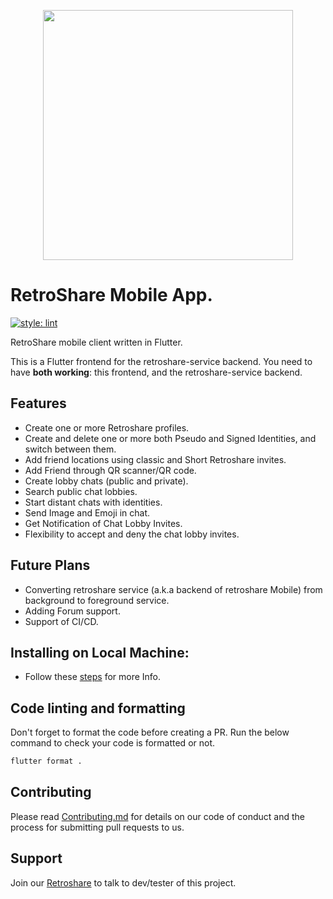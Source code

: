 <div align="center">
<p align="center"><img src="assets/rs-logo.png" width="400"></p> 
</div> 


# RetroShare Mobile App.

[![style: lint](https://img.shields.io/badge/style-lint-4BC0F5.svg)](https://pub.dev/packages/lint)

RetroShare mobile client written in Flutter.

This is a Flutter frontend for the retroshare-service backend. You need to have **both working**: this frontend, and the 
retroshare-service backend.

## Features

* Create one or more Retroshare profiles.
* Create and delete one or more  both Pseudo and Signed Identities, and switch between them.
* Add friend locations using classic and Short  Retroshare invites.
* Add Friend through QR scanner/QR code.
* Create lobby chats (public and private).
* Search public chat lobbies.
* Start distant chats with identities.
* Send Image and Emoji in chat.
* Get Notification of Chat Lobby Invites.
* Flexibility to accept and deny the chat lobby invites.

## Future Plans 

* Converting retroshare service (a.k.a backend of retroshare Mobile) from  background to foreground service.
* Adding Forum support.
* Support of CI/CD.

## Installing on Local Machine:

* Follow these [steps](https://github.com/RetroShare/rs-mobile/blob/master/AndroidStudio-Flutter-setup.md)  for more Info.

## Code linting and formatting
Don't forget to format the code before creating a PR. Run the below command to check your code is formatted or not.
``` bash
flutter format .
```


## Contributing
Please read [Contributing.md](https://github.com/RetroShare/retroshare-mobile/blob/master/Contribution.md) for details on our code of conduct and the process for submitting pull requests to us.
 
## Support
Join our [Retroshare](https://github.com/RetroShare/RetroShare/releases) to talk to dev/tester of this project.
